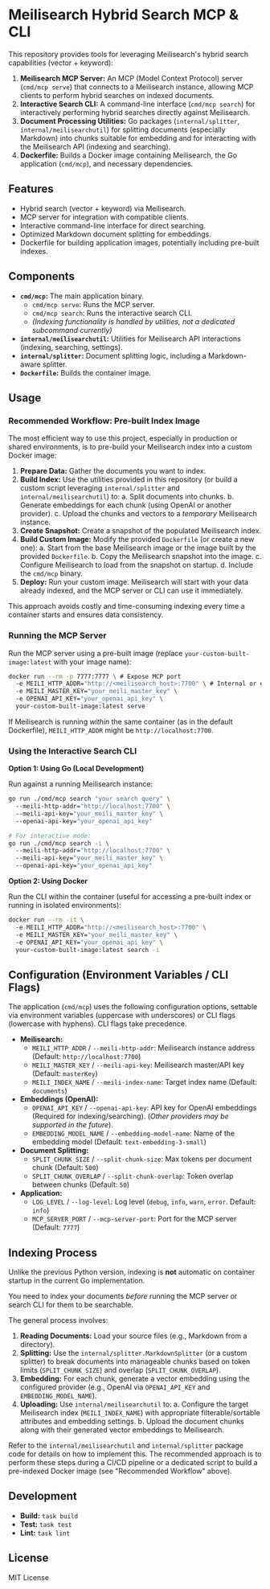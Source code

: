 # Meilisearch Hybrid Search MCP & CLI

This repository provides tools for leveraging Meilisearch's hybrid search capabilities (vector + keyword):

1.  **Meilisearch MCP Server:** An MCP (Model Context Protocol) server (`cmd/mcp serve`) that connects to a Meilisearch instance, allowing MCP clients to perform hybrid searches on indexed documents.
2.  **Interactive Search CLI:** A command-line interface (`cmd/mcp search`) for interactively performing hybrid searches directly against Meilisearch.
3.  **Document Processing Utilities:** Go packages (`internal/splitter`, `internal/meilisearchutil`) for splitting documents (especially Markdown) into chunks suitable for embedding and for interacting with the Meilisearch API (indexing and searching).
4.  **Dockerfile:** Builds a Docker image containing Meilisearch, the Go application (`cmd/mcp`), and necessary dependencies.

## Features

- Hybrid search (vector + keyword) via Meilisearch.
- MCP server for integration with compatible clients.
- Interactive command-line interface for direct searching.
- Optimized Markdown document splitting for embeddings.
- Dockerfile for building application images, potentially including pre-built indexes.

## Components

- **`cmd/mcp`:** The main application binary.
    - `cmd/mcp serve`: Runs the MCP server.
    - `cmd/mcp search`: Runs the interactive search CLI.
    - *(Indexing functionality is handled by utilities, not a dedicated subcommand currently)*
- **`internal/meilisearchutil`:** Utilities for Meilisearch API interactions (indexing, searching, settings).
- **`internal/splitter`:** Document splitting logic, including a Markdown-aware splitter.
- **`Dockerfile`:** Builds the container image.

## Usage

### Recommended Workflow: Pre-built Index Image

The most efficient way to use this project, especially in production or shared environments, is to pre-build your Meilisearch index into a custom Docker image:

1.  **Prepare Data:** Gather the documents you want to index.
2.  **Build Index:** Use the utilities provided in this repository (or build a custom script leveraging `internal/splitter` and `internal/meilisearchutil`) to:
    a. Split documents into chunks.
    b. Generate embeddings for each chunk (using OpenAI or another provider).
    c. Upload the chunks and vectors to a *temporary* Meilisearch instance.
3.  **Create Snapshot:** Create a snapshot of the populated Meilisearch index.
4.  **Build Custom Image:** Modify the provided `Dockerfile` (or create a new one):
    a. Start from the base Meilisearch image or the image built by the provided `Dockerfile`.
    b. Copy the Meilisearch snapshot into the image.
    c. Configure Meilisearch to load from the snapshot on startup.
    d. Include the `cmd/mcp` binary.
5.  **Deploy:** Run your custom image. Meilisearch will start with your data already indexed, and the MCP server or CLI can use it immediately.

This approach avoids costly and time-consuming indexing every time a container starts and ensures data consistency.

### Running the MCP Server

Run the MCP server using a pre-built image (replace `your-custom-built-image:latest` with your image name):

```bash
docker run --rm -p 7777:7777 \ # Expose MCP port
  -e MEILI_HTTP_ADDR="http://<meilisearch_host>:7700" \ # Internal or external Meili address
  -e MEILI_MASTER_KEY="your_meili_master_key" \ 
  -e OPENAI_API_KEY="your_openai_api_key" \ 
  your-custom-built-image:latest serve
```

If Meilisearch is running *within* the same container (as in the default Dockerfile), `MEILI_HTTP_ADDR` might be `http://localhost:7700`.

### Using the Interactive Search CLI

**Option 1: Using Go (Local Development)**

Run against a running Meilisearch instance:

```bash
go run ./cmd/mcp search "your search query" \ 
  --meili-http-addr="http://localhost:7700" \ 
  --meili-api-key="your_meili_master_key" \ 
  --openai-api-key="your_openai_api_key"

# For interactive mode:
go run ./cmd/mcp search -i \ 
  --meili-http-addr="http://localhost:7700" \ 
  --meili-api-key="your_meili_master_key" \ 
  --openai-api-key="your_openai_api_key"
```

**Option 2: Using Docker**

Run the CLI within the container (useful for accessing a pre-built index or running in isolated environments):

```bash
docker run --rm -it \ 
  -e MEILI_HTTP_ADDR="http://<meilisearch_host>:7700" \ 
  -e MEILI_MASTER_KEY="your_meili_master_key" \ 
  -e OPENAI_API_KEY="your_openai_api_key" \ 
  your-custom-built-image:latest search -i 
```

## Configuration (Environment Variables / CLI Flags)

The application (`cmd/mcp`) uses the following configuration options, settable via environment variables (uppercase with underscores) or CLI flags (lowercase with hyphens). CLI flags take precedence.

- **Meilisearch:**
    - `MEILI_HTTP_ADDR` / `--meili-http-addr`: Meilisearch instance address (Default: `http://localhost:7700`)
    - `MEILI_MASTER_KEY` / `--meili-api-key`: Meilisearch master/API key (Default: `masterKey`)
    - `MEILI_INDEX_NAME` / `--meili-index-name`: Target index name (Default: `documents`)
- **Embeddings (OpenAI):**
    - `OPENAI_API_KEY` / `--openai-api-key`: API key for OpenAI embeddings (Required for indexing/searching). (*Other providers may be supported in the future*).
    - `EMBEDDING_MODEL_NAME` / `--embedding-model-name`: Name of the embedding model (Default: `text-embedding-3-small`)
- **Document Splitting:**
    - `SPLIT_CHUNK_SIZE` / `--split-chunk-size`: Max tokens per document chunk (Default: `500`)
    - `SPLIT_CHUNK_OVERLAP` / `--split-chunk-overlap`: Token overlap between chunks (Default: `50`)
- **Application:**
    - `LOG_LEVEL` / `--log-level`: Log level (`debug`, `info`, `warn`, `error`. Default: `info`)
    - `MCP_SERVER_PORT` / `--mcp-server-port`: Port for the MCP server (Default: `7777`)

## Indexing Process

Unlike the previous Python version, indexing is **not** automatic on container startup in the current Go implementation.

You need to index your documents *before* running the MCP server or search CLI for them to be searchable.

The general process involves:

1.  **Reading Documents:** Load your source files (e.g., Markdown from a directory).
2.  **Splitting:** Use the `internal/splitter.MarkdownSplitter` (or a custom splitter) to break documents into manageable chunks based on token limits (`SPLIT_CHUNK_SIZE`) and overlap (`SPLIT_CHUNK_OVERLAP`).
3.  **Embedding:** For each chunk, generate a vector embedding using the configured provider (e.g., OpenAI via `OPENAI_API_KEY` and `EMBEDDING_MODEL_NAME`).
4.  **Uploading:** Use `internal/meilisearchutil` to:
    a. Configure the target Meilisearch index (`MEILI_INDEX_NAME`) with appropriate filterable/sortable attributes and embedding settings.
    b. Upload the document chunks along with their generated vector embeddings to Meilisearch.

Refer to the `internal/meilisearchutil` and `internal/splitter` package code for details on how to implement this. The recommended approach is to perform these steps during a CI/CD pipeline or a dedicated script to build a pre-indexed Docker image (see "Recommended Workflow" above).

## Development

- **Build:** `task build`
- **Test:** `task test`
- **Lint:** `task lint`

## License

MIT License
